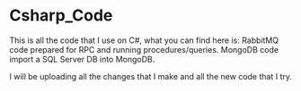 # Csharp_Code
This is all the code that I use on C#, what you can find here is:
RabbitMQ code prepared for RPC and running procedures/queries.
MongoDB code import a SQL Server DB into MongoDB.

I will be uploading all the changes that I make and all the new code that I try.
